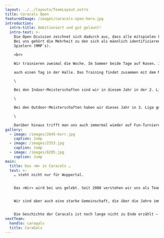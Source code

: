 ```yaml
---
layout: ../../layouts/TeamLayout.astro
title: Caracals Open
featuredImage: /images/caracals-open-hero.jpg
introduction:
  intro-title: Ambitioniert und gut gelaunt!
  intro-text: >-
    Die Open Division zeichnet sich dadurch aus, dass alle mitspielen können.
    Bei uns gehört die Mehrheit zu den sich als männlich identifizierenden
    Spielern (MMP´s).

    <br>

    Wir trainieren zweimal die Woche. Im Sommer beide Tage auf Rasen. Im Winter

    auch einen Tag in der Halle. Das Training findet zusammen mit dem Mixed und Flinta-Team statt.\

    \

    Bei den Indoor-Meisterschaften sind wir in diesem Jahr in der 2. Liga und der 1. Liga angetreten. \

    \

    Bei den Outdoor-Meisterschaften haben wir dieses Jahr in 3. Liga gespielt.\

    \

    Darüber hinaus trifft man uns auch immermal wieder auf Fun-Turnieren.
gallery:
  - image: /images/2645-korr.jpg
    caption: Jump
  - image: /images/2353.jpg
    caption: Jump
  - image: /images/8205.jpg
    caption: Jump
main:
  title: Das »W« in Caracals …
  text: >-
    … steht nicht nur für Wuppertal.


    Das »Wir« wird bei uns gelebt. Seit 2008 verstehen wir uns als Team, das jede Herausforderung annimmt. Wir entwickeln unser Game mit großem Anspruch ständig weiter um das nächste Level zu erreichen.


    Wir sind aber auch eine starke Gemeinschaft, die über die Jahre immer größer geworden ist. Die Vielfalt der Menschen, die unter der Flagge der Caracals zusammenkommt ist wunderbar vielfältig und offen. Hier sind echte Freundschaften entstanden, es wurden Ehen geschlossen, und auch einige Kinder sind aus dieser Verbindungen hervorgegangen.


    Die Geschichte der Caracals ist noch lange nicht zu Ende erzählt – beginnt das nächste Kapitel vielleicht mit Dir?
nextTeam:
  handle: caragals
  title: CaraGals
---
```

